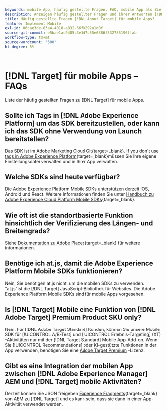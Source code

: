 ```yaml
---
keywords: mobile App, häufig gestellte Fragen, FAQ, mobile App als Ziel auswählen
description: Anzeigen häufig gestellter Fragen und ihrer Antworten [!DNL Adobe Target] für mobile Apps.
title: Häufig gestellte Fragen [!DNL About Target] für mobile Apps?
feature: Implement Mobile
exl-id: 06cae3de-83a4-4018-a832-66fb292a1d0f
source-git-commit: e5bae1ac9485c3e1d7c55e6386f332755196ffab
workflow-type: tm+mt
source-wordcount: '300'
ht-degree: 5%

---
```


# [!DNL Target] für mobile Apps – FAQs

Liste der häufig gestellten Fragen zu [!DNL Target] für mobile Apps.

## Sollte ich Tags in [!DNL Adobe Experience Platform] um das SDK bereitzustellen, oder kann ich das SDK ohne Verwendung von Launch bereitstellen?

Das SDK ist im [Adobe Marketing Cloud Git](https://github.com/Adobe-Marketing-Cloud/acp-sdks/){target=_blank}. If you don't use [tags in Adobe Experience Platform](https://experienceleague.adobe.com/docs/experience-platform/tags/home.html?lang=de){target=_blank}müssen Sie Ihre eigene Einstellungsdatei verwalten und in Ihrer App verwalten.

## Welche SDKs sind heute verfügbar?

Die Adobe Experience Platform Mobile SDKs unterstützen derzeit iOS, Android und React. Weitere Informationen finden Sie unter [Handbuch zu Adobe Experience Cloud Platform Mobile SDKs](https://experienceleague.adobe.com/docs/mobile.html?lang=de){target=_blank}.

## Wie oft ist die standortbasierte Funktion hinsichtlich der Verifizierung des Längen- und Breitengrads?

Siehe [Dokumentation zu Adobe Places](https://experienceleague.adobe.com/docs/places/using/home.html){target=_blank} für weitere Informationen.

## Benötige ich at.js, damit die Adobe Experience Platform Mobile SDKs funktionieren?

Nein, Sie benötigen at.js nicht, um die mobilen SDKs zu verwenden. &quot;at.js&quot;ist die [!DNL Target] JavaScript-Bibliothek für Websites. Die Adobe Experience Platform Mobile SDKs sind für mobile Apps vorgesehen.

## Is [!DNL Target] Mobile eine Funktion von [!DNL Adobe Target] Premium Product SKU only?

Nein. Für [!DNL Adobe Target Standard] Kunden, können Sie unsere Mobile SDK für [!UICONTROL A/B-Test] und [!UICONTROL Erlebnis-Targeting] (XT) -Aktivitäten nur mit der [!DNL Target Standard] Mobile App-Add-on. Wenn Sie [!UICONTROL Recommendations] oder KI-gestützte Funktionen in der App verwenden, benötigen Sie eine [Adobe Target Premium](https://experienceleague.adobe.com/docs/target/using/introduction/intro.html#premium) -Lizenz.

## Gibt es eine Integration der mobilen App zwischen [!DNL Adobe Experience Manager] AEM und [!DNL Target] mobile Aktivitäten?

Derzeit können Sie JSON freigeben [Experience Fragments](https://experienceleague.adobe.com/docs/target/using/experiences/offers/aem-experience-fragments.html){target=_blank} von AEM zu [!DNL Target] und es kann sein, dass sie dann in einer App-Aktivität verwendet werden.
